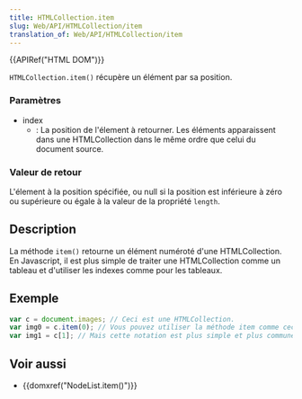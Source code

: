 ```yaml
---
title: HTMLCollection.item
slug: Web/API/HTMLCollection/item
translation_of: Web/API/HTMLCollection/item
---
```


{{APIRef("HTML DOM")}}

`HTMLCollection.item()` récupère un élément par sa position.

### Paramètres

- index
  - : La position de l'élement à retourner. Les éléments apparaissent dans une HTMLCollection dans le même ordre que celui du document source.

### Valeur de retour

L'élement à la position spécifiée, ou null si la position est inférieure à zéro ou supérieure ou égale à la valeur de la propriété `length`.

## Description

La méthode `item()` retourne un élément numéroté d'une HTMLCollection. En Javascript, il est plus simple de traiter une HTMLCollection comme un tableau et d'utiliser les indexes comme pour les tableaux.

## Exemple

```js
var c = document.images; // Ceci est une HTMLCollection.
var img0 = c.item(0); // Vous pouvez utiliser la méthode item comme ceci,
var img1 = c[1]; // Mais cette notation est plus simple et plus commune
```

## Voir aussi

- {{domxref("NodeList.item()")}}
